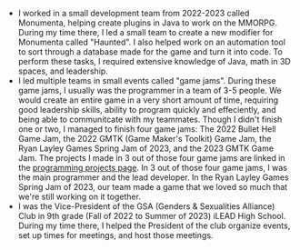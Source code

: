 - I worked in a small development team from 2022-2023 called Monumenta, helping create plugins in Java to work on the MMORPG. During my time there, I led a small team to create a new modifier for Monumenta called "Haunted". I also helped work on an automation tool to sort through a database made for the game and turn it into code. To perform these tasks, I required extensive knowledge of Java, math in 3D spaces, and leadership.
- I led multiple teams in small events called "game jams". During these game jams, I usually was the programmer in a team of 3-5 people. We would create an entire game in a very short amount of time, requiring good leadership skills, ability to program quickly and effeciently, and being able to communitcate with my teammates. Though I didn't finish one or two, I managed to finish four game jams: The 2022 Bullet Hell Game Jam, the 2022 GMTK (Game Maker's Toolkit) Game Jam, the Ryan Layley Games Spring Jam of 2023, and the 2023 GMTK Game Jam. The projects I made in 3 out of those four game jams are linked in the [programming projects page](). In 3 out of those four game jams, I was the main programmer and the lead developer. In the Ryan Layley Games Spring Jam of 2023, our team made a game that we loved so much that we're still working on it together.
- I was the Vice-President of the GSA (Genders & Sexualities Alliance) Club in 9th grade (Fall of 2022 to Summer of 2023) iLEAD High School. During my time there, I helped the President of the club organize events, set up times for meetings, and host those meetings.
